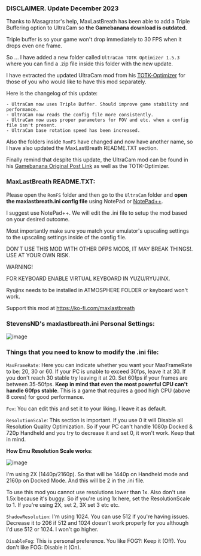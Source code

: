 ### DISCLAIMER. Update December 2023

Thanks to Masagrator's help, MaxLastBreath has been able to add a Triple Buffering option to UltraCam so **the Gamebanana download is outdated**.

Triple buffer is so your game won't drop immediately to 30 FPS when it drops even one frame.

So ... I have added a new folder called `UltraCam TOTK Optimizer 1.5.3` where you can find a .zip file inside this folder with the new update. 

I have extracted the updated UltraCam mod from his [TOTK-Optimizer](https://github.com/MaxLastBreath/TOTK-mods/releases) for those of you who would like to have this mod separately.

Here is the changelog of this update:

```
- UltraCam now uses Triple Buffer. Should improve game stability and performance.
- UltraCam now reads the config file more consistently.
- UltraCam now uses proper parameters for FOV and etc. when a config file isn't present.
- UltraCam base rotation speed has been increased.
```
Also the folders inside `RomFS` have changed and now have another name, so I have also updated the MaxLastBreath README.TXT section.

Finally remind that despite this update, the UltraCam mod can be found in his [Gamebanana Original Post Link](https://gamebanana.com/mods/480138) as well as the TOTK-Optimizer.

### MaxLastBreath README.TXT:

Please open the `RomFS` folder and then go to the `UltraCam` folder and **open the maxlastbreath.ini config file** using NotePad or [NotePad++](https://notepad-plus-plus.org/downloads/).

I suggest use NotePad++. We will edit the .ini file to setup the mod based on your desired outcome.

Most importantly make sure you match your emulator's upscaling settings to the upscaling settings inside of the config file.

DON'T USE THIS MOD WITH OTHER DFPS MODS, IT MAY BREAK THINGS!. USE AT YOUR OWN RISK.

WARNING!

FOR KEYBOARD ENABLE VIRTUAL KEYBOARD IN YUZU/RYUJINX.

Ryujinx needs to be installed in ATMOSPHERE FOLDER or keyboard won't work.

Support this mod at https://ko-fi.com/maxlastbreath

### StevensND's maxlastbreath.ini Personal Settings:

![image](https://i.imgur.com/ygZPN8S.png)

### Things that you need to know to modify the .ini file:

`MaxFrameRate`: Here you can indicate whether you want your MaxFrameRate to be: 20, 30 or 60. If your PC is unable to exceed 30fps, leave it at 30. If you don't reach 30 stable try leaving it at 20. Set 60fps if your frames are between 35-50fps. **Keep in mind that even the most powerful CPU can't handle 60fps stable**. This is a game that requires a good high CPU (above 8 cores) for good performance.

`Fov`: You can edit this and set it to your liking. I leave it as default.

`ResolutionScale`: This section is important. If you use 0 it will Disable all Resolution Quality Optimization. So if your PC can't handle 1080p Docked & 720p Handheld and you try to decrease it and set 0, it won't work. Keep that in mind.

**How Emu Resolution  Scale works**:

![image](https://i.imgur.com/n4BlNHz.png)

I'm using 2X (1440p/2160p). So that will be 1440p on Handheld mode and 2160p on Docked Mode. And this will be 2 in the .ini file.

To use this mod you cannot use resolutions lower than 1x. Also don't use 1.5x because it's buggy. So if you're using 1x here, set the ResolutionScale to 1. If you're using 2X, set 2, 3X set 3 etc etc.

`ShadowResolution`: I'm using 1024. You can use 512 if you're having issues. Decrease it to 206 if 512 and 1024 doesn't work properly for you although I'd use 512 or 1024. I won't go higher.

`DisableFog`: This is personal preference. You like FOG?: Keep it (Off). You don't like FOG: Disable it (On).